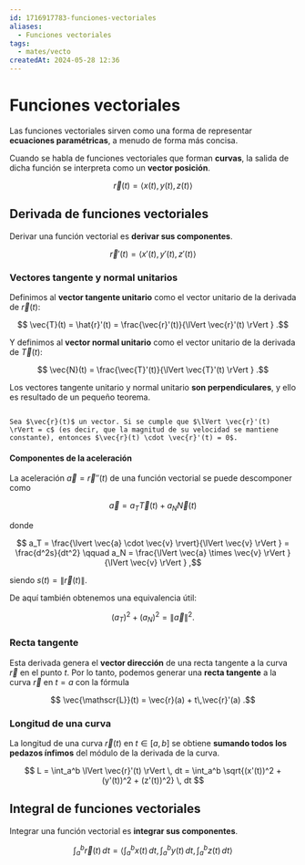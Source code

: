 ```yaml
---
id: 1716917783-funciones-vectoriales
aliases:
  - Funciones vectoriales
tags:
  - mates/vecto
createdAt: 2024-05-28 12:36
---
```


# Funciones vectoriales

Las funciones vectoriales sirven como una forma de representar **ecuaciones paramétricas**, a menudo de forma más concisa.

Cuando se habla de funciones vectoriales que forman **curvas**, la salida de dicha función se interpreta como un **vector posición**.

$$
\vec{r}(t) = \left< x(t), y(t), z(t) \right> 
$$

## Derivada de funciones vectoriales

Derivar una función vectorial es **derivar sus componentes**.

$$
\vec{r}'(t) = \left< x'(t), y'(t), z'(t) \right> 
$$

### Vectores tangente y normal unitarios

Definimos al **vector tangente unitario** como el vector unitario de la derivada de $\vec{r}(t)$:

$$
\vec{T}(t) = \hat{r}'(t) = \frac{\vec{r}'(t)}{\lVert \vec{r}'(t) \rVert }
.$$

Y definimos al **vector normal unitario** como el vector unitario de la derivada de $\vec{T}(t)$:

$$
\vec{N}(t) = \frac{\vec{T}'(t)}{\lVert \vec{T}'(t) \rVert }
.$$

Los vectores tangente unitario y normal unitario **son perpendiculares**, y ello es resultado de un pequeño teorema.

```ad-theorem

Sea $\vec{r}(t)$ un vector. Si se cumple que $\lVert \vec{r}'(t) \rVert = c$ (es decir, que la magnitud de su velocidad se mantiene constante), entonces $\vec{r}(t) \cdot \vec{r}'(t) = 0$.

```

#### Componentes de la aceleración

La aceleración $\vec{a} = \vec{r}''(t)$ de una función vectorial se puede descomponer como

$$
\vec{a} = a_T \vec{T}(t) + a_N \vec{N}(t)
$$

donde

$$
a_T = \frac{\lvert \vec{a} \cdot \vec{v} \rvert}{\lVert \vec{v} \rVert } = \frac{d^2s}{dt^2} \qquad a_N = \frac{\lVert \vec{a} \times \vec{v} \rVert }{\lVert \vec{v} \rVert }
,$$

siendo $s(t) = \lVert \vec{r}(t) \rVert$.

De aquí también obtenemos una equivalencia útil:

$$
(a_T)^2 + (a_N)^2 = \lVert \vec{a} \rVert ^2
.$$

### Recta tangente

Esta derivada genera el **vector dirección** de una recta tangente a la curva $\vec{r}$ en el punto $t$. Por lo tanto, podemos generar una **recta tangente** a la curva $\vec{r}$ en $t = a$ con la fórmula

$$
\vec{\mathscr{L}}(t) = \vec{r}(a) + t\,\vec{r}'(a)
.$$

### Longitud de una curva

La longitud de una curva $\vec{r}(t)$ en $t \in [a,b]$ se obtiene **sumando todos los pedazos ínfimos** del módulo de la derivada de la curva.

$$
L = \int_a^b \lVert \vec{r}'(t) \rVert  \, dt = \int_a^b \sqrt{(x'(t))^2 + (y'(t))^2 + (z'(t))^2} \, dt
$$

## Integral de funciones vectoriales

Integrar una función vectorial es **integrar sus componentes**.

$$
\int_a^b \vec{r}(t) \, dt = \left< \int_a^b x(t) \,dt, \int_{a}^{b} y(t) \, dt, \int_{a}^{b} z(t) \, dt \right>
$$
